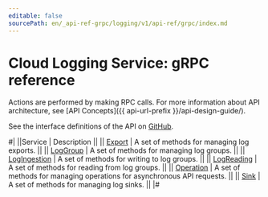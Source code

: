 ```yaml
---
editable: false
sourcePath: en/_api-ref-grpc/logging/v1/api-ref/grpc/index.md
---
```


# Cloud Logging Service: gRPC reference

Actions are performed by making RPC calls. For more information about API architecture, see [API Concepts]({{ api-url-prefix }}/api-design-guide/).

See the interface definitions of the API on [GitHub](https://github.com/yandex-cloud/cloudapi).

#|
||Service | Description ||
|| [Export](Export/index.md) | A set of methods for managing log exports. ||
|| [LogGroup](LogGroup/index.md) | A set of methods for managing log groups. ||
|| [LogIngestion](LogIngestion/index.md) | A set of methods for writing to log groups. ||
|| [LogReading](LogReading/index.md) | A set of methods for reading from log groups. ||
|| [Operation](Operation/index.md) | A set of methods for managing operations for asynchronous API requests. ||
|| [Sink](Sink/index.md) | A set of methods for managing log sinks. ||
|#
